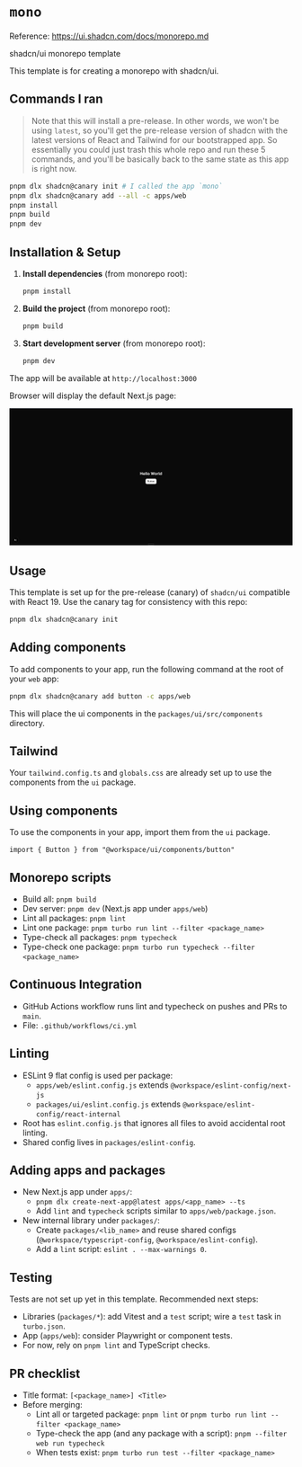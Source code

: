 # `mono`

Reference: <https://ui.shadcn.com/docs/monorepo.md>

shadcn/ui monorepo template

This template is for creating a monorepo with shadcn/ui.

## Commands I ran

> Note that this will install a pre-release. In other words, we won't be using `latest`, so you'll get the pre-release version of shadcn with the latest versions of React and Tailwind for our bootstrapped app. So essentially you could just trash this whole repo and run these 5 commands, and you'll be basically back to the same state as this app is right now.

```sh
pnpm dlx shadcn@canary init # I called the app `mono`
pnpm dlx shadcn@canary add --all -c apps/web
pnpm install
pnpm build
pnpm dev
```

## Installation & Setup

1. **Install dependencies** (from monorepo root):

    ```sh
    pnpm install
    ```

2. **Build the project** (from monorepo root):

    ```sh
    pnpm build
    ```

3. **Start development server** (from monorepo root):

    ```sh
    pnpm dev
    ```

The app will be available at `http://localhost:3000`

Browser will display the default Next.js page:

![screenshot](assets/screenshot.png)

## Usage

This template is set up for the pre-release (canary) of `shadcn/ui` compatible with React 19. Use the canary tag for consistency with this repo:

```sh
pnpm dlx shadcn@canary init
```

## Adding components

To add components to your app, run the following command at the root of your `web` app:

```sh
pnpm dlx shadcn@canary add button -c apps/web
```

This will place the ui components in the `packages/ui/src/components` directory.

## Tailwind

Your `tailwind.config.ts` and `globals.css` are already set up to use the components from the `ui` package.

## Using components

To use the components in your app, import them from the `ui` package.

```tsx
import { Button } from "@workspace/ui/components/button"
```

## Monorepo scripts

- Build all: `pnpm build`
- Dev server: `pnpm dev` (Next.js app under `apps/web`)
- Lint all packages: `pnpm lint`
- Lint one package: `pnpm turbo run lint --filter <package_name>`
- Type-check all packages: `pnpm typecheck`
- Type-check one package: `pnpm turbo run typecheck --filter <package_name>`

## Continuous Integration

- GitHub Actions workflow runs lint and typecheck on pushes and PRs to `main`.
- File: `.github/workflows/ci.yml`

## Linting

- ESLint 9 flat config is used per package:
  - `apps/web/eslint.config.js` extends `@workspace/eslint-config/next-js`
  - `packages/ui/eslint.config.js` extends `@workspace/eslint-config/react-internal`
- Root has `eslint.config.js` that ignores all files to avoid accidental root linting.
- Shared config lives in `packages/eslint-config`.

## Adding apps and packages

- New Next.js app under `apps/`:
  - `pnpm dlx create-next-app@latest apps/<app_name> --ts`
  - Add `lint` and `typecheck` scripts similar to `apps/web/package.json`.
- New internal library under `packages/`:
  - Create `packages/<lib_name>` and reuse shared configs (`@workspace/typescript-config`, `@workspace/eslint-config`).
  - Add a `lint` script: `eslint . --max-warnings 0`.

## Testing

Tests are not set up yet in this template. Recommended next steps:

- Libraries (`packages/*`): add Vitest and a `test` script; wire a `test` task in `turbo.json`.
- App (`apps/web`): consider Playwright or component tests.
- For now, rely on `pnpm lint` and TypeScript checks.

## PR checklist

- Title format: `[<package_name>] <Title>`
- Before merging:
  - Lint all or targeted package: `pnpm lint` or `pnpm turbo run lint --filter <package_name>`
  - Type-check the app (and any package with a script): `pnpm --filter web run typecheck`
  - When tests exist: `pnpm turbo run test --filter <package_name>`
